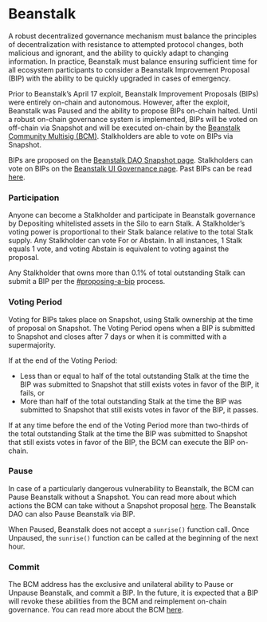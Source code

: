 # Beanstalk

A robust decentralized governance mechanism must balance the principles of decentralization with resistance to attempted protocol changes, both malicious and ignorant, and the ability to quickly adapt to changing information. In practice, Beanstalk must balance ensuring sufficient time for all ecosystem participants to consider a Beanstalk Improvement Proposal (BIP) with the ability to be quickly upgraded in cases of emergency.

Prior to Beanstalk’s April 17 exploit, Beanstalk Improvement Proposals (BIPs) were entirely on-chain and autonomous. However, after the exploit, Beanstalk was Paused and the ability to propose BIPs on-chain halted. Until a robust on-chain governance system is implemented, BIPs will be voted on off-chain via Snapshot and will be executed on-chain by the [Beanstalk Community Multisig (BCM)](bcm-process.md). Stalkholders are able to vote on BIPs via Snapshot.

BIPs are proposed on the [Beanstalk DAO Snapshot page](https://snapshot.org/#/beanstalkdao.eth/). Stalkholders can vote on BIPs on the [Beanstalk UI Governance page](https://app.bean.money/#/governance). Past BIPs can be read [here](https://github.com/BeanstalkFarms/Beanstalk-Governance-Proposals/blob/master/bip/).

### **Participation**

Anyone can become a Stalkholder and participate in Beanstalk governance by Depositing whitelisted assets in the Silo to earn Stalk. A Stalkholder’s voting power is proportional to their Stalk balance relative to the total Stalk supply. Any Stalkholder can vote For or Abstain. In all instances, 1 Stalk equals 1 vote, and voting Abstain is equivalent to voting against the proposal.

Any Stalkholder that owns more than 0.1% of total outstanding Stalk can submit a BIP per the [#proposing-a-bip](bcm-process.md#proposing-a-bip "mention") process.

### **Voting Period**

Voting for BIPs takes place on Snapshot, using Stalk ownership at the time of proposal on Snapshot. The Voting Period opens when a BIP is submitted to Snapshot and closes after 7 days or when it is committed with a supermajority.

If at the end of the Voting Period:

* Less than or equal to half of the total outstanding Stalk at the time the BIP was submitted to Snapshot that still exists votes in favor of the BIP, it fails, or
* More than half of the total outstanding Stalk at the time the BIP was submitted to Snapshot that still exists votes in favor of the BIP, it passes.

If at any time before the end of the Voting Period more than two-thirds of the total outstanding Stalk at the time the BIP was submitted to Snapshot that still exists votes in favor of the BIP, the BCM can execute the BIP on-chain.

### **Pause**

In case of a particularly dangerous vulnerability to Beanstalk, the BCM can Pause Beanstalk without a Snapshot. You can read more about which actions the BCM can take without a Snapshot proposal [here](bcm-process.md#snapshots). The Beanstalk DAO can also Pause Beanstalk via BIP.

When Paused, Beanstalk does not accept a `sunrise()` function call. Once Unpaused, the `sunrise()` function can be called at the beginning of the next hour.

### **Commit**

The BCM address has the exclusive and unilateral ability to Pause or Unpause Beanstalk, and commit a BIP. In the future, it is expected that a BIP will revoke these abilities from the BCM and reimplement on-chain governance. You can read more about the BCM [here](bcm-process.md).
